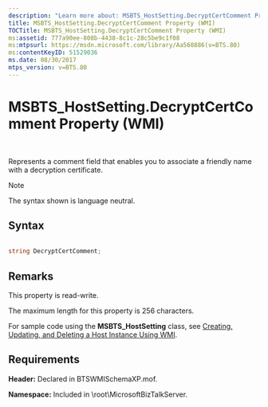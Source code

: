 ```yaml
---
description: "Learn more about: MSBTS_HostSetting.DecryptCertComment Property (WMI)"
title: MSBTS_HostSetting.DecryptCertComment Property (WMI)
TOCTitle: MSBTS_HostSetting.DecryptCertComment Property (WMI)
ms:assetid: 777a90ee-808b-4438-8c1c-28c5be9c1f08
ms:mtpsurl: https://msdn.microsoft.com/library/Aa560886(v=BTS.80)
ms:contentKeyID: 51529036
ms.date: 08/30/2017
mtps_version: v=BTS.80
---
```


# MSBTS\_HostSetting.DecryptCertComment Property (WMI)

 

Represents a comment field that enables you to associate a friendly name with a decryption certificate.


> [!NOTE]
> <P>The syntax shown is language neutral.</P>



## Syntax

```C#
  
string DecryptCertComment;  
```

## Remarks

This property is read-write.

The maximum length for this property is 256 characters.

For sample code using the **MSBTS\_HostSetting** class, see [Creating, Updating, and Deleting a Host Instance Using WMI](creating-updating-and-deleting-a-host-instance-using-wmi.md).

## Requirements

**Header:** Declared in BTSWMISchemaXP.mof.

**Namespace:** Included in \\root\\MicrosoftBizTalkServer.


